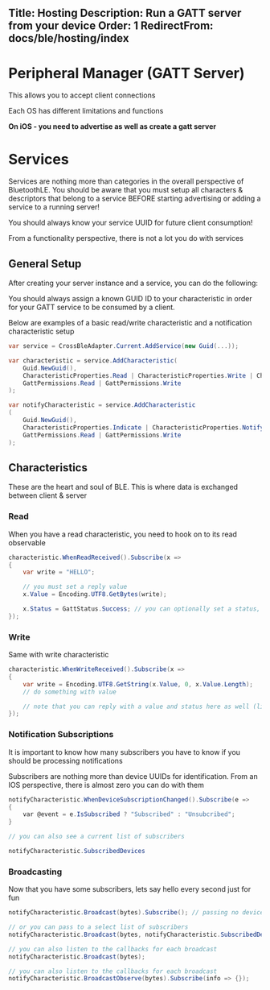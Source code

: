 Title: Hosting
Description: Run a GATT server from your device
Order: 1
RedirectFrom: docs/ble/hosting/index
---
# Peripheral Manager (GATT Server)

This allows you to accept client connections

Each OS has different limitations and functions

**On iOS - you need to advertise as well as create a gatt server**

# Services

Services are nothing more than categories in the overall perspective of BluetoothLE.  You should be aware that
you must setup all characters & descriptors that belong to a service BEFORE starting advertising or adding a service
to a running server!

You should always know your service UUID for future client consumption!

From a functionality perspective, there is not a lot you do with services

## General Setup

After creating your server instance and a service, you can do the following:

You should always assign a known GUID ID to your characteristic in order for your GATT service to be consumed by a client.

Below are examples of a basic read/write characteristic and a notification characteristic setup

```csharp
var service = CrossBleAdapter.Current.AddService(new Guid(...));

var characteristic = service.AddCharacteristic(
    Guid.NewGuid(),
    CharacteristicProperties.Read | CharacteristicProperties.Write | CharacteristicProperties.WriteWithoutResponse,
    GattPermissions.Read | GattPermissions.Write
);

var notifyCharacteristic = service.AddCharacteristic
(
    Guid.NewGuid(),
    CharacteristicProperties.Indicate | CharacteristicProperties.Notify,
    GattPermissions.Read | GattPermissions.Write
);

```

## Characteristics

These are the heart and soul of BLE.  This is where data is exchanged between client & server


### Read

When you have a read characteristic, you need to hook on to its read observable

```csharp
characteristic.WhenReadReceived().Subscribe(x =>
{
    var write = "HELLO";

    // you must set a reply value
    x.Value = Encoding.UTF8.GetBytes(write);

    x.Status = GattStatus.Success; // you can optionally set a status, but it defaults to Success
});
```

### Write

Same with write characteristic

```csharp
characteristic.WhenWriteReceived().Subscribe(x =>
{
    var write = Encoding.UTF8.GetString(x.Value, 0, x.Value.Length);
    // do something with value

    // note that you can reply with a value and status here as well (like a read)
});
```

### Notification Subscriptions

It is important to know how many subscribers you have to know if you should be processing notifications 

Subscribers are nothing more than device UUIDs for identification.  From an IOS perspective, there is almost zero you can do with them

```csharp
notifyCharacteristic.WhenDeviceSubscriptionChanged().Subscribe(e =>
{
    var @event = e.IsSubscribed ? "Subscribed" : "Unsubcribed";
}

// you can also see a current list of subscribers

notifyCharacteristic.SubscribedDevices
```

### Broadcasting

Now that you have some subscribers, lets say hello every second just for fun
```csharp
notifyCharacteristic.Broadcast(bytes).Subscribe(); // passing no devices will cause a mass broadcast

// or you can pass to a select list of subscribers
notifyCharacteristic.Broadcast(bytes, notifyCharacteristic.SubscribedDevices.First());

// you can also listen to the callbacks for each broadcast
notifyCharacteristic.Broadcast(bytes);

// you can also listen to the callbacks for each broadcast
notifyCharacteristic.BroadcastObserve(bytes).Subscribe(info => {});
```